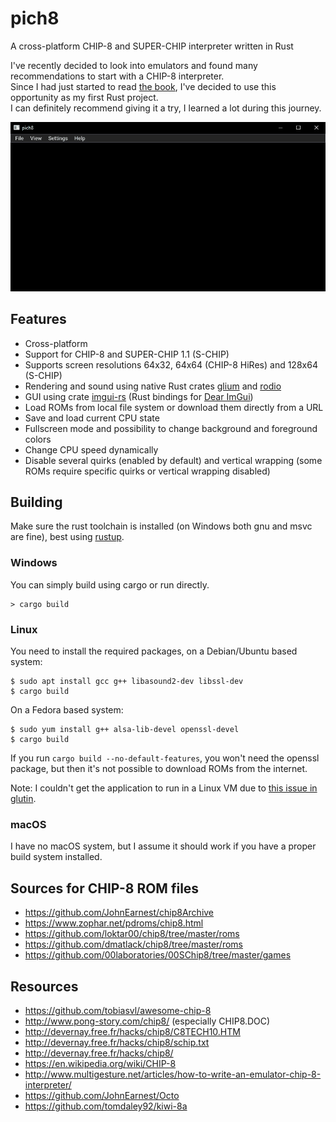 # pich8
A cross-platform CHIP-8 and SUPER-CHIP interpreter written in Rust

I've recently decided to look into emulators and found many recommendations to start with a CHIP-8 interpreter.  
Since I had just started to read [the book](https://doc.rust-lang.org/book/), I've decided to use this opportunity as my first Rust project.  
I can definitely recommend giving it a try, I learned a lot during this journey.

![pich8](images/main.gif)

## Features

- Cross-platform
- Support for CHIP-8 and SUPER-CHIP 1.1 (S-CHIP)
- Supports screen resolutions 64x32, 64x64 (CHIP-8 HiRes) and 128x64 (S-CHIP)
- Rendering and sound using native Rust crates [glium](https://github.com/glium/glium) and [rodio](https://github.com/RustAudio/rodio)
- GUI using crate [imgui-rs](https://github.com/Gekkio/imgui-rs) (Rust bindings for [Dear ImGui](https://github.com/ocornut/imgui))
- Load ROMs from local file system or download them directly from a URL
- Save and load current CPU state
- Fullscreen mode and possibility to change background and foreground colors
- Change CPU speed dynamically
- Disable several quirks (enabled by default) and vertical wrapping (some ROMs require specific quirks or vertical wrapping disabled)

## Building

Make sure the rust toolchain is installed (on Windows both gnu and msvc are fine), best using [rustup](https://rustup.rs/).

### Windows

You can simply build using cargo or run directly.
```
> cargo build
```

### Linux

You need to install the required packages, on a Debian/Ubuntu based system:
```
$ sudo apt install gcc g++ libasound2-dev libssl-dev
$ cargo build
```
On a Fedora based system:
```
$ sudo yum install g++ alsa-lib-devel openssl-devel
$ cargo build
```
 
If you run `cargo build --no-default-features`, you won't need the openssl package, but then it's not possible to download ROMs from the internet.

Note: I couldn't get the application to run in a Linux VM due to [this issue in glutin](https://github.com/rust-windowing/glutin/issues/1262).

### macOS

I have no macOS system, but I assume it should work if you have a proper build system installed.

## Sources for CHIP-8 ROM files

- https://github.com/JohnEarnest/chip8Archive
- https://www.zophar.net/pdroms/chip8.html
- https://github.com/loktar00/chip8/tree/master/roms
- https://github.com/dmatlack/chip8/tree/master/roms
- https://github.com/00laboratories/00SChip8/tree/master/games

## Resources

- https://github.com/tobiasvl/awesome-chip-8
- http://www.pong-story.com/chip8/ (especially CHIP8.DOC)
- http://devernay.free.fr/hacks/chip8/C8TECH10.HTM
- http://devernay.free.fr/hacks/chip8/schip.txt
- http://devernay.free.fr/hacks/chip8/
- https://en.wikipedia.org/wiki/CHIP-8
- http://www.multigesture.net/articles/how-to-write-an-emulator-chip-8-interpreter/
- https://github.com/JohnEarnest/Octo
- https://github.com/tomdaley92/kiwi-8a
